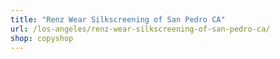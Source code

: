 ```yaml
---
title: "Renz Wear Silkscreening of San Pedro CA"
url: /los-angeles/renz-wear-silkscreening-of-san-pedro-ca/
shop: copyshop
---
```

